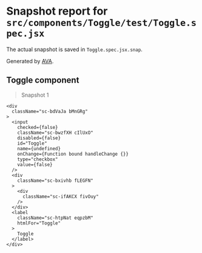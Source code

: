 # Snapshot report for `src/components/Toggle/test/Toggle.spec.jsx`

The actual snapshot is saved in `Toggle.spec.jsx.snap`.

Generated by [AVA](https://ava.li).

## Toggle component

> Snapshot 1

    <div
      className="sc-bdVaJa bMnGRg"
    >
      <input
        checked={false}
        className="sc-bwzfXH cIlUxO"
        disabled={false}
        id="Toggle"
        name={undefined}
        onChange={Function bound handleChange {}}
        type="checkbox"
        value={false}
      />
      <div
        className="sc-bxivhb fLEGFN"
      >
        <div
          className="sc-ifAKCX fivOuy"
        />
      </div>
      <label
        className="sc-htpNat eqpzbM"
        htmlFor="Toggle"
      >
        Toggle
      </label>
    </div>
